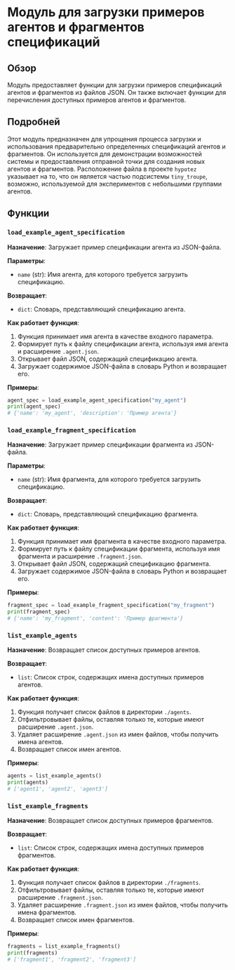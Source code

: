 # Модуль для загрузки примеров агентов и фрагментов спецификаций

## Обзор

Модуль предоставляет функции для загрузки примеров спецификаций агентов и фрагментов из файлов JSON. Он также включает функции для перечисления доступных примеров агентов и фрагментов.

## Подробней

Этот модуль предназначен для упрощения процесса загрузки и использования предварительно определенных спецификаций агентов и фрагментов. Он используется для демонстрации возможностей системы и предоставления отправной точки для создания новых агентов и фрагментов. Расположение файла в проекте `hypotez` указывает на то, что он является частью подсистемы `tiny_troupe`, возможно, используемой для экспериментов с небольшими группами агентов.

## Функции

### `load_example_agent_specification`

**Назначение**: Загружает пример спецификации агента из JSON-файла.

**Параметры**:
- `name` (str): Имя агента, для которого требуется загрузить спецификацию.

**Возвращает**:
- `dict`: Словарь, представляющий спецификацию агента.

**Как работает функция**:
1. Функция принимает имя агента в качестве входного параметра.
2. Формирует путь к файлу спецификации агента, используя имя агента и расширение `.agent.json`.
3. Открывает файл JSON, содержащий спецификацию агента.
4. Загружает содержимое JSON-файла в словарь Python и возвращает его.

**Примеры**:

```python
agent_spec = load_example_agent_specification("my_agent")
print(agent_spec)
# {'name': 'my_agent', 'description': 'Пример агента'}
```

### `load_example_fragment_specification`

**Назначение**: Загружает пример спецификации фрагмента из JSON-файла.

**Параметры**:
- `name` (str): Имя фрагмента, для которого требуется загрузить спецификацию.

**Возвращает**:
- `dict`: Словарь, представляющий спецификацию фрагмента.

**Как работает функция**:
1. Функция принимает имя фрагмента в качестве входного параметра.
2. Формирует путь к файлу спецификации фрагмента, используя имя фрагмента и расширение `.fragment.json`.
3. Открывает файл JSON, содержащий спецификацию фрагмента.
4. Загружает содержимое JSON-файла в словарь Python и возвращает его.

**Примеры**:

```python
fragment_spec = load_example_fragment_specification("my_fragment")
print(fragment_spec)
# {'name': 'my_fragment', 'content': 'Пример фрагмента'}
```

### `list_example_agents`

**Назначение**: Возвращает список доступных примеров агентов.

**Возвращает**:
- `list`: Список строк, содержащих имена доступных примеров агентов.

**Как работает функция**:
1. Функция получает список файлов в директории `./agents`.
2. Отфильтровывает файлы, оставляя только те, которые имеют расширение `.agent.json`.
3. Удаляет расширение `.agent.json` из имен файлов, чтобы получить имена агентов.
4. Возвращает список имен агентов.

**Примеры**:

```python
agents = list_example_agents()
print(agents)
# ['agent1', 'agent2', 'agent3']
```

### `list_example_fragments`

**Назначение**: Возвращает список доступных примеров фрагментов.

**Возвращает**:
- `list`: Список строк, содержащих имена доступных примеров фрагментов.

**Как работает функция**:
1. Функция получает список файлов в директории `./fragments`.
2. Отфильтровывает файлы, оставляя только те, которые имеют расширение `.fragment.json`.
3. Удаляет расширение `.fragment.json` из имен файлов, чтобы получить имена фрагментов.
4. Возвращает список имен фрагментов.

**Примеры**:

```python
fragments = list_example_fragments()
print(fragments)
# ['fragment1', 'fragment2', 'fragment3']